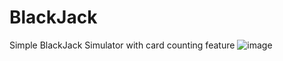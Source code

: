 # BlackJack
Simple BlackJack Simulator with card counting feature
![image](https://user-images.githubusercontent.com/41888102/212725781-b2a4829e-a029-4dcf-ae29-4e319c52bc8f.png)
